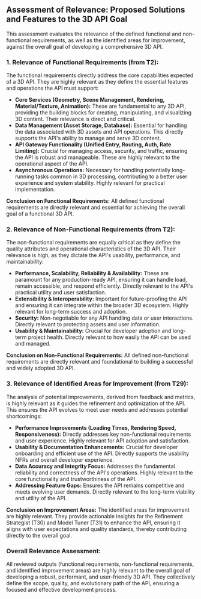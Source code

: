 ## Assessment of Relevance: Proposed Solutions and Features to the 3D API Goal

This assessment evaluates the relevance of the defined functional and non-functional requirements, as well as the identified areas for improvement, against the overall goal of developing a comprehensive 3D API.

### 1. Relevance of Functional Requirements (from T2):

The functional requirements directly address the core capabilities expected of a 3D API. They are highly relevant as they define the essential features and operations the API must support:

*   **Core Services (Geometry, Scene Management, Rendering, Material/Texture, Animation):** These are fundamental to any 3D API, providing the building blocks for creating, manipulating, and visualizing 3D content. Their relevance is direct and critical.
*   **Data Management (Asset Storage, Database):** Essential for handling the data associated with 3D assets and API operations. This directly supports the API's ability to manage and serve 3D content.
*   **API Gateway Functionality (Unified Entry, Routing, Auth, Rate Limiting):** Crucial for managing access, security, and traffic, ensuring the API is robust and manageable. These are highly relevant to the operational aspect of the API.
*   **Asynchronous Operations:** Necessary for handling potentially long-running tasks common in 3D processing, contributing to a better user experience and system stability. Highly relevant for practical implementation.

**Conclusion on Functional Requirements:** All defined functional requirements are directly relevant and essential for achieving the overall goal of a functional 3D API.

### 2. Relevance of Non-Functional Requirements (from T2):

The non-functional requirements are equally critical as they define the quality attributes and operational characteristics of the 3D API. Their relevance is high, as they dictate the API's usability, performance, and maintainability:

*   **Performance, Scalability, Reliability & Availability:** These are paramount for any production-ready API, ensuring it can handle load, remain accessible, and respond efficiently. Directly relevant to the API's practical utility and user satisfaction.
*   **Extensibility & Interoperability:** Important for future-proofing the API and ensuring it can integrate within the broader 3D ecosystem. Highly relevant for long-term success and adoption.
*   **Security:** Non-negotiable for any API handling data or user interactions. Directly relevant to protecting assets and user information.
*   **Usability & Maintainability:** Crucial for developer adoption and long-term project health. Directly relevant to how easily the API can be used and managed.

**Conclusion on Non-Functional Requirements:** All defined non-functional requirements are directly relevant and foundational to building a successful and widely adopted 3D API.

### 3. Relevance of Identified Areas for Improvement (from T29):

The analysis of potential improvements, derived from feedback and metrics, is highly relevant as it guides the refinement and optimization of the API. This ensures the API evolves to meet user needs and addresses potential shortcomings:

*   **Performance Improvements (Loading Times, Rendering Speed, Responsiveness):** Directly addresses key non-functional requirements and user experience. Highly relevant for API adoption and satisfaction.
*   **Usability & Documentation Enhancements:** Crucial for developer onboarding and efficient use of the API. Directly supports the usability NFRs and overall developer experience.
*   **Data Accuracy and Integrity Focus:** Addresses the fundamental reliability and correctness of the API's operations. Highly relevant to the core functionality and trustworthiness of the API.
*   **Addressing Feature Gaps:** Ensures the API remains competitive and meets evolving user demands. Directly relevant to the long-term viability and utility of the API.

**Conclusion on Improvement Areas:** The identified areas for improvement are highly relevant. They provide actionable insights for the Refinement Strategist (T30) and Model Tuner (T31) to enhance the API, ensuring it aligns with user expectations and quality standards, thereby contributing directly to the overall goal.

### Overall Relevance Assessment:

All reviewed outputs (functional requirements, non-functional requirements, and identified improvement areas) are highly relevant to the overall goal of developing a robust, performant, and user-friendly 3D API. They collectively define the scope, quality, and evolutionary path of the API, ensuring a focused and effective development process.